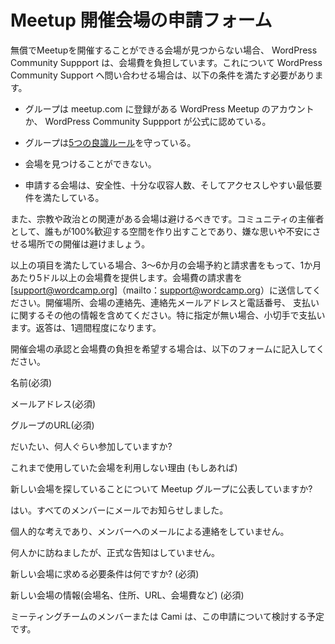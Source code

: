 <!-- # Meetup Venue Approval Request -->
# Meetup 開催会場の申請フォーム

<!-- WordPress Community Support will cover the costs of a meetup venue if a donated venue cannot be found. If you are going to ask for WordPress Community Support to cover the costs of a meetup venue, the following conditions must be met: -->
無償でMeetupを開催することができる会場が見つからない場合、 WordPress Community Suppport は、会場費を負担しています。これについて WordPress Community Support へ問い合わせる場合は、以下の条件を満たす必要があります。

<!-- *   Your group is on the WordPress chapter account at meetup.com or has been similarly recognized as official by this team. -->
*   グループは meetup.com に登録がある WordPress Meetup のアカウントか、 WordPress Community Suppport が公式に認めている。
<!-- *   Your group is currently following the [5 good-faith rules](https://make.wordpress.org/community/handbook/meetup-organizer/meetup-program-basics/#the-five-good-faith-rules). -->
*   グループは[5つの良識ルール](https://make.wordpress.org/community/handbook/meetup-organizer/meetup-program-basics/#the-five-good-faith-rules)を守っている。
<!-- *   You are unable to find a donated venue. -->
*   会場を見つけることができない。
<!-- *   Your proposed new venue meets minimum requirements for safety, adequate seating, and accessibility. -->
*   申請する会場は、安全性、十分な収容人数、そしてアクセスしやすい最低要件を満たしている。

<!-- You should also avoid venues with religious or political affiliations. Since one of our jobs as community organizers is to create a 100% welcoming space for everyone, we avoid holding events in venues where someone might feel uncomfortable or unwelcome. -->
また、宗教や政治との関連がある会場は避けるべきです。コミュニティの主催者として、誰もが100%歓迎する空間を作り出すことであり、嫌な思いや不安にさせる場所での開催は避けましょう。


<!-- If those items are all met we recommend that the price point for your venue not exceed $5 per person per month and we ask for a 3-6 month invoice and commitment. Please submit the venue invoice to [support@wordcamp.org](mailto:support@wordcamp.org). Include your meetup location, venue contact name, contact’s email address and phone number, and any special payment information. Unless otherwise specified, venues will be paid by check. You should expect a response in about a week. -->
以上の項目を満たしている場合、3～6か月の会場予約と請求書をもって、1か月あたり5ドル以上の会場費を提供します。会場費の請求書を [support@wordcamp.org]（mailto：support@wordcamp.org）に送信してください。開催場所、会場の連絡先、連絡先メールアドレスと電話番号、 支払いに関するその他の情報を含めてください。特に指定が無い場合、小切手で支払います。返答は、1週間程度になります。

<!-- To have your venue approved and paid for, please fill in the following form: -->
開催会場の承認と会場費の負担を希望する場合は、以下のフォームに記入してください。

<!-- Name(required) -->
名前(必須)

<!-- Email(required)-->
メールアドレス(必須)

<!-- Your meetup group URL(required) -->
グループのURL(必須)

<!-- How many people will be at the average meetup event in this venue? -->
だいたい、何人ぐらい参加していますか?

<!-- Why are you leaving the previous venue (if there was one)? -->
これまで使用していた会場を利用しない理由 (もしあれば)

<!-- Have you announced to the meetup group that you are looking for a new venue? -->
新しい会場を探していることについて Meetup グループに公表していますか?

<!--  Yes, I have emailed all the members of our group -->
はい。すべてのメンバーにメールでお知らせしました。

<!-- I mentioned it an in-person event but did not email the whole group -->
個人的な考えであり、メンバーへのメールによる連絡をしていません。

<!-- I asked a handful of people but did not do a formal announcement request -->
何人かに訪ねましたが、正式な告知はしていません。

<!-- What are your requirements in a new venue?(required) -->
新しい会場に求める必要条件は何ですか? (必須)

<!-- Proposed venue information (name, address, url, cost, etc)(required) -->
新しい会場の情報(会場名、住所、URL、会場費など) (必須)


<!-- Cami or a member of the meetups team will be in touch to discuss your venue request. -->
ミーティングチームのメンバーまたは Cami は、この申請について検討する予定です。
